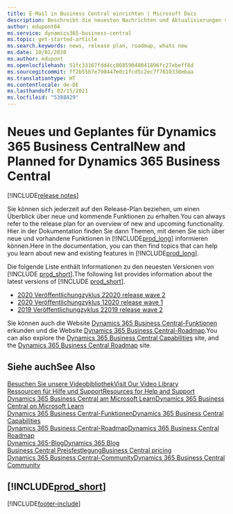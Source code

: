 ```yaml
---
title: E-Mail in Business Central einrichten | Microsoft Docs
description: Beschreibt die neuesten Nachrichten und Aktualisierungen von Business Central.
author: edupont04
ms.service: dynamics365-business-central
ms.topic: get-started-article
ms.search.keywords: news, release plan, roadmap, whats new
ms.date: 10/01/2020
ms.author: edupont
ms.openlocfilehash: 51fc33167fdd4cc86859048041896fc27ebeff8d
ms.sourcegitcommit: ff2b55b7e790447e0c1fcd5c2ec7f7610338ebaa
ms.translationtype: HT
ms.contentlocale: de-DE
ms.lasthandoff: 02/15/2021
ms.locfileid: "5388429"
---
```

# <a name="new-and-planned-for-dynamics-365-business-central"></a><span data-ttu-id="14baf-103">Neues und Geplantes für Dynamics 365 Business Central</span><span class="sxs-lookup"><span data-stu-id="14baf-103">New and Planned for Dynamics 365 Business Central</span></span>

[!INCLUDE[release notes](includes/release-notes.md)]

<span data-ttu-id="14baf-104">Sie können sich jederzeit auf den Release-Plan beziehen, um einen Überblick über neue und kommende Funktionen zu erhalten.</span><span class="sxs-lookup"><span data-stu-id="14baf-104">You can always refer to the release plan for an overview of new and upcoming functionality.</span></span> <span data-ttu-id="14baf-105">Hier in der Dokumentation finden Sie dann Themen, mit denen Sie sich über neue und vorhandene Funktionen in [!INCLUDE[prod_long](includes/prod_long.md)] informieren können.</span><span class="sxs-lookup"><span data-stu-id="14baf-105">Here in the documentation, you can then find topics that can help you learn about new and existing features in [!INCLUDE[prod_long](includes/prod_long.md)].</span></span> 

<span data-ttu-id="14baf-106">Die folgende Liste enthält Informationen zu den neuesten Versionen von [!INCLUDE [prod_short](includes/prod_short.md)].</span><span class="sxs-lookup"><span data-stu-id="14baf-106">The following list provides information about the latest versions of [!INCLUDE [prod_short](includes/prod_short.md)].</span></span>  

* [<span data-ttu-id="14baf-107">2020 Veröffentlichungzyklus 2</span><span class="sxs-lookup"><span data-stu-id="14baf-107">2020 release wave 2</span></span>](/dynamics365-release-plan/2020wave2/smb/dynamics365-business-central/planned-features)  
* [<span data-ttu-id="14baf-108">2020 Veröffentlichungzyklus 1</span><span class="sxs-lookup"><span data-stu-id="14baf-108">2020 release wave 1</span></span>](/dynamics365-release-plan/2020wave1/dynamics365-business-central/planned-features)  
* [<span data-ttu-id="14baf-109">2019 Veröffentlichungzyklus 2</span><span class="sxs-lookup"><span data-stu-id="14baf-109">2019 release wave 2</span></span>](/dynamics365-release-plan/2019wave2/dynamics365-business-central/planned-features)  

<span data-ttu-id="14baf-110">Sie können auch die Website [Dynamics 365 Business Central-Funktionen](https://dynamics.microsoft.com/business-central/capabilities/) erkunden und die Website [Dynamics 365 Business Central-Roadmap](https://dynamics.microsoft.com/roadmap/business-central/).</span><span class="sxs-lookup"><span data-stu-id="14baf-110">You can also explore the [Dynamics 365 Business Central Capabilities](https://dynamics.microsoft.com/business-central/capabilities/) site, and the [Dynamics 365 Business Central Roadmap](https://dynamics.microsoft.com/roadmap/business-central/) site.</span></span>  

## <a name="see-also"></a><span data-ttu-id="14baf-111">Siehe auch</span><span class="sxs-lookup"><span data-stu-id="14baf-111">See Also</span></span>

[<span data-ttu-id="14baf-112">Besuchen Sie unsere Videobibliothek</span><span class="sxs-lookup"><span data-stu-id="14baf-112">Visit Our Video Library</span></span>](across-videos.md)  
[<span data-ttu-id="14baf-113">Ressourcen für Hilfe und Support</span><span class="sxs-lookup"><span data-stu-id="14baf-113">Resources for Help and Support</span></span>](product-help-and-support.md)  
[<span data-ttu-id="14baf-114">Dynamics 365 Business Central am Microsoft Learn</span><span class="sxs-lookup"><span data-stu-id="14baf-114">Dynamics 365 Business Central on Microsoft Learn</span></span>](/learn/dynamics365/business-central?WT.mc_id=dyn365bc_landingpage-docs)  
[<span data-ttu-id="14baf-115">Dynamics 365 Business Central-Funktionen</span><span class="sxs-lookup"><span data-stu-id="14baf-115">Dynamics 365 Business Central Capabilities</span></span>](https://dynamics.microsoft.com/business-central/capabilities/)  
[<span data-ttu-id="14baf-116">Dynamics 365 Business Central-Roadmap</span><span class="sxs-lookup"><span data-stu-id="14baf-116">Dynamics 365 Business Central Roadmap</span></span>](https://dynamics.microsoft.com/roadmap/business-central/)  
[<span data-ttu-id="14baf-117">Dynamics 365-Blog</span><span class="sxs-lookup"><span data-stu-id="14baf-117">Dynamics 365 Blog</span></span>](https://cloudblogs.microsoft.com/dynamics365/it/product/business-central/)  
[<span data-ttu-id="14baf-118">Business Central Preisfestlegung</span><span class="sxs-lookup"><span data-stu-id="14baf-118">Business Central pricing</span></span>](https://dynamics.microsoft.com/business-central/overview/#pricing)  
[<span data-ttu-id="14baf-119">Dynamics 365 Business Central-Community</span><span class="sxs-lookup"><span data-stu-id="14baf-119">Dynamics 365 Business Central Community</span></span>](https://community.dynamics.com/business/)

## [!INCLUDE[prod_short](includes/free_trial_md.md)]


[!INCLUDE[footer-include](includes/footer-banner.md)]